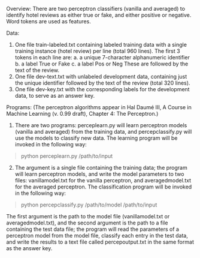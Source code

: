 Overview:
There are two perceptron classifiers (vanilla and averaged) to identify hotel reviews as either true or fake, and either positive or negative. Word tokens are used as features. 

Data:
1. One file train-labeled.txt containing labeled training data with a single training instance (hotel review) per line (total 960 lines). The first 3 tokens in each line are:
   a. a unique 7-character alphanumeric identifier
   b. a label True or Fake
   c. a label Pos or Neg
   These are followed by the text of the review.
2. One file dev-text.txt with unlabeled development data, containing just the unique identifier followed by the text of the review (total 320 lines).
3. One file dev-key.txt with the corresponding labels for the development data, to serve as an answer key.

Programs:
(The perceptron algorithms appear in Hal Daumé III, A Course in Machine Learning (v. 0.99 draft), Chapter 4: The Perceptron.)

1. There are two programs: perceplearn.py will learn perceptron models (vanilla and averaged) from the training data, and percepclassify.py will use the models to classify new data. The learning program will be invoked in the following way:

> python perceplearn.py /path/to/input

2. The argument is a single file containing the training data; the program will learn perceptron models, and write the model parameters to two files: vanillamodel.txt for the vanilla perceptron, and averagedmodel.txt for the averaged perceptron. 
The classification program will be invoked in the following way:

> python percepclassify.py /path/to/model /path/to/input

The first argument is the path to the model file (vanillamodel.txt or averagedmodel.txt), and the second argument is the path to a file containing the test data file; the program will read the parameters of a perceptron model from the model file, classify each entry in the test data, and write the results to a text file called percepoutput.txt in the same format as the answer key.
